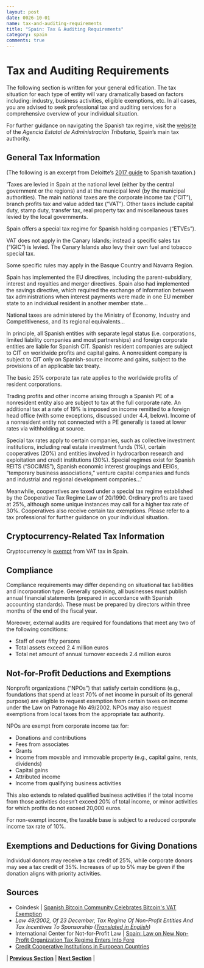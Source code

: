 ```yaml
---
layout: post
date: 0026-10-01
name: tax-and-auditing-requirements
title: "Spain: Tax & Auditing Requirements"
category: spain
comments: true
---
```

# Tax and Auditing Requirements

The following section is written for your general edification. The tax situation for each type of entity will vary dramatically based on factors including: industry, business activities, eligible exemptions, etc. In all cases, you are advised to seek professional tax and auditing services for a comprehensive overview of your individual situation.

For further guidance on navigating the Spanish tax regime, visit the [website](http://www.agenciatributaria.es/AEAT.internet/en_gb/Inicio/_Segmentos_/Empresas_y_profesionales/Empresarios_individuales_y_profesionales/Empresarios_individuales_y_profesionales.shtml) of the *Agencia Estatal de Administración Tributaria,* Spain’s main tax authority. 

## General Tax Information

(The following is an excerpt from Deloitte’s [2017 guide](https://www2.deloitte.com/content/dam/Deloitte/global/Documents/Tax/dttl-tax-spainguide-2017.pdf) to Spanish taxation.)			
						
‘Taxes are levied in Spain at the national level (either by the central government or the regions) and at the municipal level (by the municipal authorities). The main national taxes are the corporate income tax (“CIT”), branch profits tax and value added tax (“VAT”). Other taxes include capital duty, stamp duty, transfer tax, real property tax and miscellaneous taxes levied by the local governments.
						
Spain offers a special tax regime for Spanish holding companies (“ETVEs”).
						
VAT does not apply in the Canary Islands; instead a specific sales tax (“IGIC”) is levied. The Canary Islands also levy their own fuel and tobacco special tax.
						
Some specific rules may apply in the Basque Country and Navarra Region.
						
Spain has implemented the EU directives, including the parent-subsidiary, interest and royalties and merger directives. Spain also had implemented the savings directive, which required the exchange of information between tax administrations when interest payments were made in one EU member state to an individual resident in another member state...
						
National taxes are administered by the Ministry of Economy, Industry and Competitiveness, and its regional equivalents…		
						
In principle, all Spanish entities with separate legal status (i.e. corporations, limited liability companies and most partnerships) and foreign corporate entities are liable for Spanish CIT. Spanish resident companies are subject to CIT on worldwide profits and capital gains. A nonresident company is subject to CIT only on Spanish-source income and gains, subject to the provisions of an applicable tax treaty.
						
The basic 25% corporate tax rate applies to the worldwide profits of resident corporations.
						
Trading profits and other income arising through a Spanish PE of a nonresident entity also are subject to tax at the full corporate rate. An additional tax at a rate of 19% is imposed on income remitted to a foreign head office (with some exceptions, discussed under 4.4, below). Income of a nonresident entity not connected with a PE generally is taxed at lower rates via withholding at source.
						
Special tax rates apply to certain companies, such as collective investment institutions, including real estate investment funds (1%), certain cooperatives (20%) and entities involved in hydrocarbon research and exploitation and credit institutions (30%). Special regimes exist for Spanish REITS (“SOCIMIS”), Spanish economic interest groupings and EEIGs, “temporary business associations,” venture capital companies and funds and industrial and regional development companies…’

Meanwhile, cooperatives are taxed under a special tax regime established by the Cooperative Tax Regime Law of 20/1990. Ordinary profits are taxed at 25%, although some unique instances may call for a higher tax rate of 30%. Cooperatives also receive certain tax exemptions. Please refer to a tax professional for further guidance on your individual situation. 

## Cryptocurrency-Related Tax Information 

Cryptocurrency is [exempt](https://www.coindesk.com/spanish-bitcoin-community-celebrate-bitcoins-vat-exemption/) from VAT tax in Spain. 

## Compliance

Compliance requirements may differ depending on situational tax liabilities and incorporation type. Generally speaking, all businesses must publish annual financial statements (prepared in accordance with Spanish accounting standards). These must be prepared by directors within three months of the end of the fiscal year. 

Moreover, external audits are required for foundations that meet any two of the following conditions:
- Staff of over fifty persons
- Total assets exceed 2.4 million euros
- Total net amount of annual turnover exceeds 2.4 million euros

## Not-for-Profit Deductions and Exemptions
Nonprofit organizations (“NPOs”) that satisfy certain conditions (e.g., foundations that spend at least 70% of net income in pursuit of its general purpose) are eligible to request exemption from certain taxes on income under the Law on Patronage No 49/2002. NPOs may also request exemptions from local taxes from the appropriate tax authority. 

NPOs are exempt from corporate income tax for:
- Donations and contributions 
- Fees from associates
- Grants
- Income from movable and immovable property (e.g., capital gains, rents, dividends) 
- Capital gains
- Attributed income
- Income from qualifying business activities

This also extends to related qualified business activities if the total income from those activities doesn’t exceed 20% of total income, or minor activities for which profits do not exceed 20,000 euros. 

For non-exempt income, the taxable base is subject to a reduced corporate income tax rate of 10%. 

## Exemptions and Deductions for Giving Donations
Individual donors may receive a tax credit of 25%, while corporate donors may see a tax credit of 35%. Increases of up to 5% may be given if the donation aligns with priority activities. 



Sources 
---
- Coindesk | [Spanish Bitcoin Community Celebrates Bitcoin's VAT Exemption](https://www.coindesk.com/spanish-bitcoin-community-celebrate-bitcoins-vat-exemption/)
- *Law 49/2002, Of 23 December, Tax Regime Of Non-Profit Entities And Tax Incentives To Sponsorship* *([Translated in English](https://www.global-regulation.com/translation/spain/1450639/law-49-2002%252c-of-23-december%252c-tax-regime-of-non-profit-entities-and-tax-incentives-to-sponsorship.html))*  
- International Center for Not-for-Profit Law | [Spain: Law on New Non-Profit Organization Tax Regime Enters Into Fore](http://www.icnl.org/news/2003/7-Mar.html)
- [Credit Cooperative Institutions in European Countries](https://books.google.com/books?id=wKgqDAAAQBAJ&pg=PA227&lpg=PA227&dq=spanish+law+20/1990+on+taxation+of+cooperatives&source=bl&ots=uIJVjcA7JB&sig=IYXR4dEsg_mahM5QU7NIKCuGWQQ&hl=en&sa=X&ved=0ahUKEwi8mqOD7KjbAhWMu7wKHSwBCPIQ6AEIPjAF#v=onepage&q=spanish%20law%2020%2F1990%20on%20taxation%20of%20cooperatives&f=false) 

| **[Previous Section]( https://neo-project.github.io/global-blockchain-compliance-hub//spain/spain-team-member-nationality-requirements.html)** | **[Next Section]( https://neo-project.github.io/global-blockchain-compliance-hub//spain/spain-governing-by-law.html)** |
